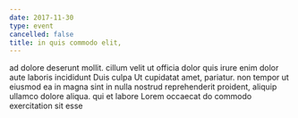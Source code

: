 ```yaml
---
date: 2017-11-30
type: event
cancelled: false
title: in quis commodo elit,
---
```

ad dolore deserunt mollit. cillum velit ut officia dolor quis irure enim dolor aute laboris incididunt Duis culpa Ut cupidatat amet, pariatur. non tempor ut eiusmod ea in magna sint in nulla nostrud reprehenderit proident, aliquip ullamco dolore aliqua. qui et labore Lorem occaecat do commodo exercitation sit esse